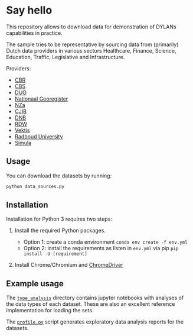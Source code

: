 # Say hello

This repository allows to download data for demonstration of DYLANs capabilities in practice.

The sample tries to be representative by sourcing data from (primarily) Dutch data providers in various sectors Healthcare, Finance, Science, Education, Traffic, Legislative and Infrastructure.

Providers:

- [CBR](https://www.cbr.nl/)
- [CBS](https://www.cbs.nl)
- [DUO](https://duo.nl/)
- [Nationaal Georegister](https://www.nationaalgeoregister.nl/)
- [NZa](https://www.nza.nl/)
- [CJIB](https://www.cjib.nl/)
- [DNB](https://www.dnb.nl/)
- [RDW](https://www.rdw.nl/)
- [Vektis](https://www.vektis.nl/)
- [Radboud University](https://www.ru.nl/)
- [Simula](https://datasets.simula.no/)

## Usage

You can download the datasets by running:

```bash
python data_sources.py
```

## Installation

Installation for Python 3 requires two steps:

1. Install the required Python packages.
    - Option 1: create a conda environment `conda env create -f env.yml`
    - Option 2: install the requirements as listen in `env.yml` via pip `pip install -U [requirement]` 

2. Install Chrome/Chromium and [ChromeDriver](https://chromedriver.chromium.org/downloads) 

## Example usage

The [`type_analysis`](/type_analysis) directory contains jupyter notebooks with analyses of the data types of each dataset. These are also an excellent reference implementation for loading the sets.

The [`profile.py`](/profile.py) script generates exploratory data analysis reports for the datasets.